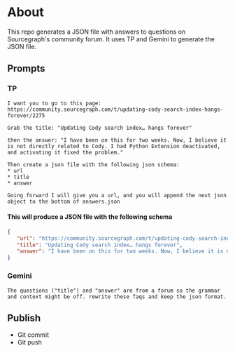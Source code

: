# About

This repo generates a JSON file with answers to questions on Sourcegraph's community forum. It uses TP and Gemini to generate the JSON file.

## Prompts

### TP

```
I want you to go to this page: https://community.sourcegraph.com/t/updating-cody-search-index-hangs-forever/2275

Grab the title: "Updating Cody search index… hangs forever"

then the answer: "I have been on this for two weeks. Now, I believe it is not directly related to Cody. I had Python Extension deactivated, and activating it fixed the problem."

Then create a json file with the following json schema:
* url
* title
* answer

Going forward I will give you a url, and you will append the next json object to the bottom of answers.json
```

#### This will produce a JSON file with the following schema

```json
{
   "url": "https://community.sourcegraph.com/t/updating-cody-search-index-hangs-forever/2275",
   "title": "Updating Cody search index… hangs forever",
   "answer": "I have been on this for two weeks. Now, I believe it is not directly related to Cody. I had Python Extension deactivated, and activating it fixed the problem."
}
```

### Gemini

```
The questions ("title") and "answer" are from a forum so the grammar and context might be off. rewrite these faqs and keep the json format.
```

## Publish

- Git commit
- Git push

